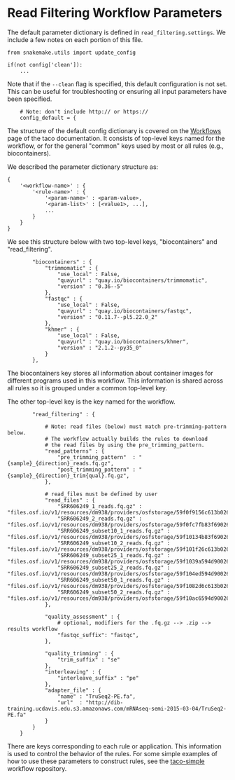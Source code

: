 # Read Filtering Workflow Parameters

The default parameter dictionary is defined 
in `read_filtering.settings`. We include a few
notes on each portion of this file.

```text
from snakemake.utils import update_config

if(not config['clean']):
    ...
```

Note that if the `--clean` flag is specified, 
this default configuration is not set.
This can be useful for troubleshooting 
or ensuring all input parameters have been
specified.

```text
    # Note: don't include http:// or https://
    config_default = {
```

The structure of the default config dictionary
is covered on the [Workflows](https://dahak-metagenomics.github.io/dahak-taco/Workflows/)
page of the taco documentation.
It consists of top-level keys named
for the workflow, or for the general 
"common" keys used by most or all rules
(e.g., biocontainers). 

We described the parameter dictionary structure as:

```text
{
    '<workflow-name>' : {
        '<rule-name>' : {
            '<param-name>' : <param-value>,
            '<param-list>' : [<value1>, ...],
            ...
        }
    }
}
```

We see this structure below with two top-level
keys, "biocontainers" and "read_filtering".

```
        "biocontainers" : {
            "trimmomatic" : {
                "use_local" : False,
                "quayurl" : "quay.io/biocontainers/trimmomatic",
                "version" : "0.36--5"
            },
            "fastqc" : {
                "use_local" : False,
                "quayurl" : "quay.io/biocontainers/fastqc",
                "version" : "0.11.7--pl5.22.0_2"
            },
            "khmer" : {
                "use_local" : False,
                "quayurl" : "quay.io/biocontainers/khmer",
                "version" : "2.1.2--py35_0"
            }
        },
```

The biocontainers key stores all information about 
container images for different programs used in this 
workflow. This information is shared across all rules
so it is grouped under a common top-level key.

The other top-level key is the key named for the workflow.

```
        "read_filtering" : {
    
            # Note: read files (below) must match pre-trimming-pattern below.
            # The workflow actually builds the rules to download 
            # the read files by using the pre_trimming_pattern.
            "read_patterns" : {
                "pre_trimming_pattern"  : "{sample}_{direction}_reads.fq.gz",
                "post_trimming_pattern" : "{sample}_{direction}_trim{qual}.fq.gz",
            },
    
            # read_files must be defined by user 
            "read_files" : {
                "SRR606249_1_reads.fq.gz" :           "files.osf.io/v1/resources/dm938/providers/osfstorage/59f0f9156c613b026430dbc7",
                "SRR606249_2_reads.fq.gz" :           "files.osf.io/v1/resources/dm938/providers/osfstorage/59f0fc7fb83f69026076be47",
                "SRR606249_subset10_1_reads.fq.gz" :  "files.osf.io/v1/resources/dm938/providers/osfstorage/59f10134b83f69026377611b",
                "SRR606249_subset10_2_reads.fq.gz" :  "files.osf.io/v1/resources/dm938/providers/osfstorage/59f101f26c613b026330e53a",
                "SRR606249_subset25_1_reads.fq.gz" :  "files.osf.io/v1/resources/dm938/providers/osfstorage/59f1039a594d900263120c38",
                "SRR606249_subset25_2_reads.fq.gz" :  "files.osf.io/v1/resources/dm938/providers/osfstorage/59f104ed594d90026411f486",
                "SRR606249_subset50_1_reads.fq.gz" :  "files.osf.io/v1/resources/dm938/providers/osfstorage/59f1082d6c613b026430e5cf",
                "SRR606249_subset50_2_reads.fq.gz" :  "files.osf.io/v1/resources/dm938/providers/osfstorage/59f10ac6594d900262123e77"
            },
    
            "quality_assessment" : {
                # optional, modifiers for the .fq.gz --> .zip --> results workflow
                "fastqc_suffix": "fastqc",
            },
    
            "quality_trimming" : {
                "trim_suffix" : "se"
            },
            "interleaving" : {
                "interleave_suffix" : "pe"
            },
            "adapter_file" : {
                "name" : "TruSeq2-PE.fa",
                "url"  : "http://dib-training.ucdavis.edu.s3.amazonaws.com/mRNAseq-semi-2015-03-04/TruSeq2-PE.fa"
            }
        }
    }
```

There are keys corresponding to each rule or application.
This information is used to control the behavior of the 
rules. For some simple examples of how to use these
parameters to construct rules, see the [taco-simple](https://github.com/dahak-metagenomcis/taco-simple)
workflow repository.

